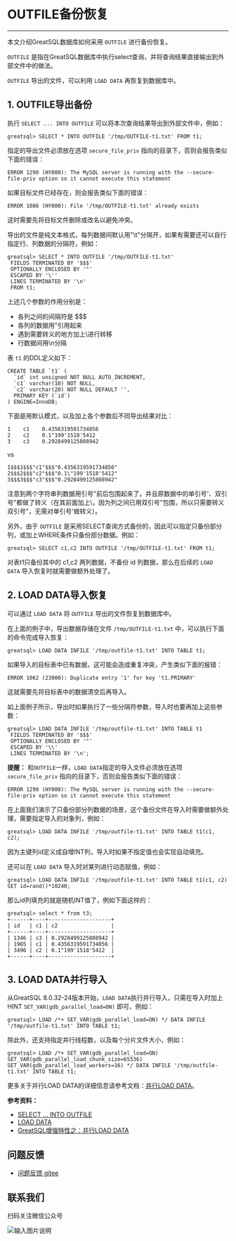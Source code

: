 # OUTFILE备份恢复
---

本文介绍GreatSQL数据库如何采用 `OUTFILE` 进行备份恢复。

`OUTFILE` 是指在GreatSQL数据库中执行select查询，并将查询结果直接输出到外部文件中的做法。

`OUTFILE` 导出的文件，可以利用 `LOAD DATA` 再恢复到数据库中。

## 1. OUTFILE导出备份
执行 `SELECT ... INTO OUTFILE` 可以将本次查询结果导出到外部文件中，例如：
```
greatsql> SELECT * INTO OUTFILE '/tmp/OUTFILE-t1.txt' FROM t1;
```

指定的导出文件必须放在选项 `secure_file_priv` 指向的目录下，否则会报告类似下面的错误：
```
ERROR 1290 (HY000): The MySQL server is running with the --secure-file-priv option so it cannot execute this statement
```

如果目标文件已经存在，则会报告类似下面的错误：
```
ERROR 1086 (HY000): File '/tmp/OUTFILE-t1.txt' already exists
```
这时需要先将目标文件删除或改名以避免冲突。

导出的文件是纯文本格式，每列数据间默认用"\t"分隔开，如果有需要还可以自行指定行、列数据的分隔符，例如：
```
greatsql> SELECT * INTO OUTFILE '/tmp/OUTFILE-t1.txt' 
 FIELDS TERMINATED BY '$$$' 
 OPTIONALLY ENCLOSED BY '"' 
 ESCAPED BY '\'' 
 LINES TERMINATED BY '\n' 
 FROM t1;
```

上述几个参数的作用分别是：
- 各列之间的间隔符是 $$$
- 各列的数据用"引用起来
- 遇到需要转义的地方加上\进行转移
- 行数据间用\n分隔

表 `t1` 的DDL定义如下：
```
CREATE TABLE `t1` (
  `id` int unsigned NOT NULL AUTO_INCREMENT,
  `c1` varchar(10) NOT NULL,
  `c2` varchar(20) NOT NULL DEFAULT '',
  PRIMARY KEY (`id`)
) ENGINE=InnoDB;
```

下面是用默认模式，以及加上各个参数后不同导出结果对比：
```
1    c1    0.4356319591734856
2    c2    0.1"199'1518'5412
3    c3    0.2928499125808942
```
vs
```
1$$$1$$$"c1"$$$"0.4356319591734856"
2$$$2$$$"c2"$$$"0.1\"199'1518'5412"
3$$$3$$$"c3"$$$"0.2928499125808942"
```
注意到两个字符串列数据用引号"前后包围起来了，并且原数据中的单引号'、双引号"都做了转义（在其前面加上\，因为列之间已用双引号"包围，所以只需要转义双引号"，无需对单引号'做转义）。

另外，由于 `OUTFILE` 是采用SELECT查询方式备份的，因此可以指定只备份部分列，或加上WHERE条件只备份部分数据。例如：
```
greatsql> SELECT c1,c2 INTO OUTFILE '/tmp/OUTFILE-t1.txt' FROM t1;
```
对表t1只备份其中的 c1,c2 两列数据，不备份 id 列数据，那么在后续的 `LOAD DATA` 导入恢复时就需要做额外处理了。

## 2. LOAD DATA导入恢复
可以通过 `LOAD DATA` 将 `OUTFILE` 导出的文件恢复到数据库中。

在上面的例子中，导出数据存储在文件 `/tmp/OUTFILE-t1.txt` 中，可以执行下面的命令完成导入恢复：
```
greatsql> LOAD DATA INFILE '/tmp/outfile-t1.txt' INTO TABLE t1;
```

如果导入的目标表中已有数据，这可能会造成重复冲突，产生类似下面的报错：
```
ERROR 1062 (23000): Duplicate entry '1' for key 't1.PRIMARY'
```

这就需要先将目标表中的数据清空后再导入。

如上面例子所示，导出时如果执行了一些分隔符参数，导入时也要再加上这些参数：
```
greatsql> LOAD DATA INFILE '/tmp/outfile-t1.txt' INTO TABLE t1
 FIELDS TERMINATED BY '$$$'
 OPTIONALLY ENCLOSED BY '"'
 ESCAPED BY '\\'
 LINES TERMINATED BY '\n';
```

**提醒：** 和`OUTFILE`一样，`LOAD DATA`指定的导入文件必须放在选项 `secure_file_priv` 指向的目录下，否则会报告类似下面的错误：
```
ERROR 1290 (HY000): The MySQL server is running with the --secure-file-priv option so it cannot execute this statement
```

在上面我们演示了只备份部分列数据的场景，这个备份文件在导入时需要做额外处理，需要指定导入的对象列，例如：
```
greatsql> LOAD DATA INFILE '/tmp/outfile-t1.txt' INTO TABLE t1(c1, c2);
```
因为主键列id定义成自增INT列，导入时如果不指定值也会实现自动填充。

还可以在 `LOAD DATA` 导入时对某列进行动态赋值，例如：
```
greatsql> LOAD DATA INFILE '/tmp/outfile-t1.txt' INTO TABLE t1(c1, c2) SET id=rand()*10240;
```
那么id列填充的就是随机INT值了，例如下面这样的：
```
greatsql> select * from t3;
+------+----+--------------------+
| id   | c1 | c2                 |
+------+----+--------------------+
| 1346 | c3 | 0.2928499125808942 |
| 1965 | c1 | 0.4356319591734856 |
| 3496 | c2 | 0.1"199'1518'5412  |
+------+----+--------------------+
```

## 3. LOAD DATA并行导入
从GreatSQL 8.0.32-24版本开始，`LOAD DATA`执行并行导入，只需在导入时加上HINT `SET_VAR(gdb_parallel_load=ON)` 即可，例如：
```
greatsql> LOAD /*+ SET_VAR(gdb_parallel_load=ON) */ DATA INFILE '/tmp/outfile-t1.txt' INTO TABLE t1;
```

除此外，还支持指定并行线程数，以及每个分片文件大小，例如：
```
greatsql> LOAD /*+ SET_VAR(gdb_parallel_load=ON) SET_VAR(gdb_parallel_load_chunk_size=65536) SET_VAR(gdb_parallel_load_workers=16) */ DATA INFILE '/tmp/outfile-t1.txt' INTO TABLE t1;
```

更多关于并行LOAD DATA的详细信息请参考文档：[并行LOAD DATA](../5-enhance/5-1-highperf-parallel-load.md)。


**参考资料：**

- [SELECT ... INTO OUTFILE](https://dev.mysql.com/doc/refman/8.0/en/select-into.html)
- [LOAD DATA](https://dev.mysql.com/doc/refman/8.0/en/load-data.html)
- [GreatSQL增强特性之：并行LOAD DATA](../5-enhance/5-1-highperf-parallel-load.md)


**问题反馈**
---
- [问题反馈 gitee](https://gitee.com/GreatSQL/GreatSQL-Manual/issues)


**联系我们**
---

扫码关注微信公众号

![输入图片说明](https://images.gitee.com/uploads/images/2021/0802/141935_2ea2c196_8779455.jpeg "greatsql社区-wx-qrcode-0.5m.jpg")
